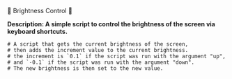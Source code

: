 🔆 Brightness Control 🔆

**Description: A simple script to control the brightness of the screen via keyboard shortcuts.**

```
# A script that gets the current brightness of the screen,
# then adds the increment value to the current brightness.
# the increment is `0.1` if the script was run with the argument "up",
# and `-0.1` if the script was run with the argument "down".
# The new brightness is then set to the new value.
```